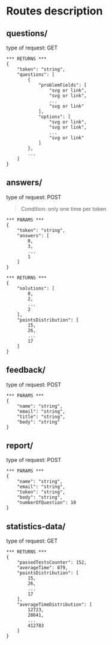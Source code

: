 Routes description
==================
questions/   
----------
type of request: GET
```
*** RETURNS ***
{
	"token": "string",
	"questions": [
		{
			"problemFields": [
				"svg or link",
				"svg or link",
				...
				"svg or link"
			],
			"options": [
				"svg or link",
				"svg or link",
				...
				"svg or link"
			]
		},
		...
	]
} 
```
answers/     
-------
type of request: POST   
> Condition: only one time per token
```
*** PARAMS ***
{
	"token": "string",
	"answers": [
		0,
		3,
		...
		1
	]
}
```
```
*** RETURNS ***
{
	"solutions": [
		0,
		2,
		...
		2
	],
	"pointsDistribution": [
		15,
		26,
		...
		17
	]
}
```
feedback/    
---------   
type of request: POST   
```
*** PARAMS ***
{
	"name": "string",
	"email": "string",
	"title": "string",
	"body": "string"
}
```
report/
-------   
type of request: POST   
```
*** PARAMS ***
{
	"name": "string",
	"email": "string",
	"token": "string",
	"body": "string",
	"numberOfQuestion": 10
}
```
statistics-data/  
-----------   
type of request: GET 
```
*** RETURNS ***
{
	"passedTestsCounter": 152,
	"averageTime": 879,
	"pointsDistribution": [
		15,
		26,
		...
		17
	],
	"averageTimeDistribution": [
		12723,
		28641,
		...
		412783
	]
} 
```
